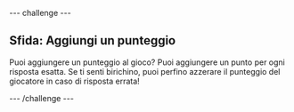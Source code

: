 --- challenge ---
## Sfida: Aggiungi un punteggio
Puoi aggiungere un punteggio al gioco? Puoi aggiungere un punto per ogni risposta esatta. Se ti senti birichino, puoi perfino azzerare il punteggio del giocatore in caso di risposta errata!




--- /challenge ---